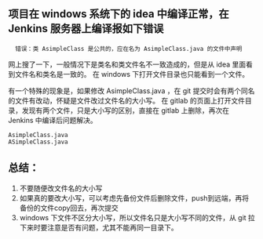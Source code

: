 项目在 windows 系统下的 idea 中编译正常，在 Jenkins 服务器上编译报如下错误
-
```
  错误：类 AsimpleClass 是公共的，应在名为 AsimpleClass.java 的文件中声明
```

网上搜了一下，一般情况下是类名和类文件名不一致造成的，但是从 idea 里面看到文件名和类名是一致的。
在 windows 下打开文件目录也只能看到一个文件。

有一个特殊的现象是，如果修改 AsimpleClass.java ，在 git 提交时会有两个同名的文件有改动，怀疑是文件改过文件名的大小写。
在 gitlab 的页面上打开文件目录，发现有两个文件，只是大小写的区别，直接在 gitlab 上删除，再次在 Jenkins 中编译后问题解决。
```
AsimpleClass.java
ASimpleClass.java
```

总结：
-
1. 不要随便改文件名的大小写
2. 如果真的要改大小写，可以考虑先备份文件后删除文件，push到远端，再将备份的文件copy回去，再次提交
3. windows 下文件不区分大小写，所以文件名只是大小写不同的文件，从 git 拉下来时要注意是否有问题，尤其不能再同一目录下。
